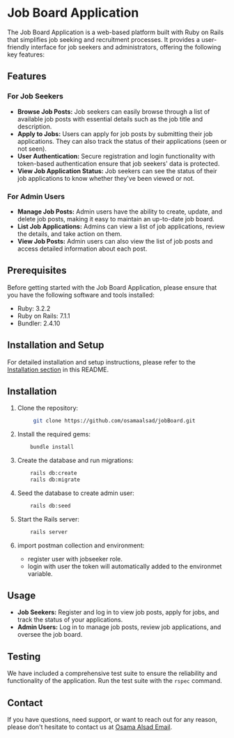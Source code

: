 # Job Board Application

The Job Board Application is a web-based platform built with Ruby on Rails that simplifies job seeking and recruitment processes. It provides a user-friendly interface for job seekers and administrators, offering the following key features:

## Features

### For Job Seekers

- **Browse Job Posts:** Job seekers can easily browse through a list of available job posts with essential details such as the job title and description.
- **Apply to Jobs:** Users can apply for job posts by submitting their job applications. They can also track the status of their applications (seen or not seen).
- **User Authentication:** Secure registration and login functionality with token-based authentication ensure that job seekers' data is protected.
- **View Job Application Status:** Job seekers can see the status of their job applications to know whether they've been viewed or not.

### For Admin Users

- **Manage Job Posts:** Admin users have the ability to create, update, and delete job posts, making it easy to maintain an up-to-date job board.
- **List Job Applications:** Admins can view a list of job applications, review the details, and take action on them.
- **View Job Posts:** Admin users can also view the list of job posts and access detailed information about each post.

## Prerequisites

Before getting started with the Job Board Application, please ensure that you have the following software and tools installed:

- Ruby: 3.2.2
- Ruby on Rails: 7.1.1
- Bundler: 2.4.10

## Installation and Setup

For detailed installation and setup instructions, please refer to the [Installation section](#installation) in this README.


## Installation

1. Clone the repository:

   ```bash
        git clone https://github.com/osamaalsad/jobBoard.git
   ```

2. Install the required gems:
    ```bash
        bundle install
    ```
3. Create the database and run migrations:
    ```bash
        rails db:create
        rails db:migrate
    ```

4. Seed the database to create admin user:
    ```bash
        rails db:seed
    ```

5. Start the Rails server:
    ```bash
        rails server
    ```

6. import postman collection and environment:
    - register user with jobseeker role.
    - login with user the token will automatically added to the environmet variable.


## Usage

- **Job Seekers:** Register and log in to view job posts, apply for jobs, and track the status of your applications.
- **Admin Users:** Log in to manage job posts, review job applications, and oversee the job board.

## Testing

We have included a comprehensive test suite to ensure the reliability and functionality of the application. Run the test suite with the `rspec` command.

## Contact

If you have questions, need support, or want to reach out for any reason, please don't hesitate to contact us at [Osama Alsad Email](mailto:your.o.alsad1998@gmail.com).
